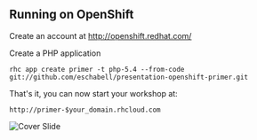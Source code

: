 Running on OpenShift
--------------------

Create an account at http://openshift.redhat.com/

Create a PHP application

    rhc app create primer -t php-5.4 --from-code git://github.com/eschabell/presentation-openshift-primer.git

That's it, you can now start your workshop at:

    http://primer-$your_domain.rhcloud.com

![Cover Slide](https://raw.githubusercontent.com/eschabell/openshift-primer-presentation/master/cover.png)
